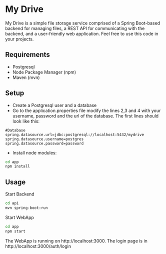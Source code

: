 # My Drive

My Drive is a simple file storage service comprised of a Spring Boot-based backend for managing files, a REST API for communicating with the backend, and a user-friendly web application.
Feel free to use this code in your projects.

## Requirements 
- Postgresql
- Node Package Manager (npm)
- Maven (mvn)

## Setup
- Create a Postgresql user and a database
- Go to the application.properties file modify the lines 2,3 and 4 with your username, password and the url of the database. The first lines should look like this:
```
#Database
spring.datasource.url=jdbc:postgresql://localhost:5432/mydrive
spring.datasource.username=postgres
spring.datasource.password=password
```
- Install node modules:
```bash
cd app
npm install 
```

## Usage

Start Backend
```bash
cd api
mvn spring-boot:run 
```

Start WebApp
```bash
cd app
npm start
```

The WebApp is running on http://localhost:3000. The login page is in http://localhost:3000/auth/login
